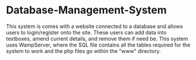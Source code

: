 # Database-Management-System
This system is comes with a website connected to a database and allows users to login/register onto the site. These users can add data into
textboxes, amend current details, and remove them if need be. This system uses WampServer, where the SQL file contains all the tables 
required for the system to work and the php files go within the "www" directory. 
